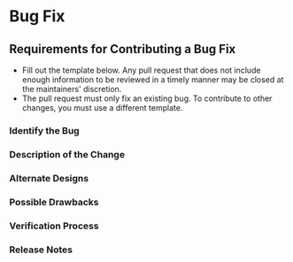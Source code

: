 # Bug Fix

## Requirements for Contributing a Bug Fix

* Fill out the template below. Any pull request that does not include enough information to be reviewed in a timely manner may be closed at the maintainers' discretion.
* The pull request must only fix an existing bug. To contribute to other changes, you must use a different template.&#x20;

### Identify the Bug

### Description of the Change

### Alternate Designs

### Possible Drawbacks

### Verification Process

### Release Notes
